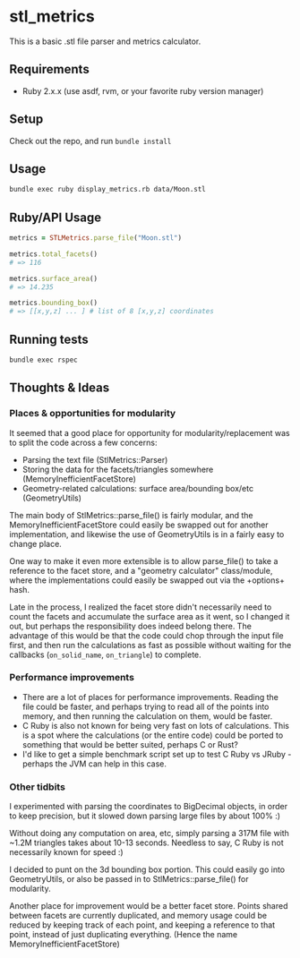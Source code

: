 # stl_metrics

This is a basic .stl file parser and metrics calculator.

## Requirements

* Ruby 2.x.x (use asdf, rvm, or your favorite ruby version manager)

## Setup

Check out the repo, and run `bundle install`

## Usage

```bash
bundle exec ruby display_metrics.rb data/Moon.stl
```

## Ruby/API Usage

```ruby
metrics = STLMetrics.parse_file("Moon.stl")

metrics.total_facets()
# => 116

metrics.surface_area()
# => 14.235

metrics.bounding_box()
# => [[x,y,z] ... ] # list of 8 [x,y,z] coordinates
```

## Running tests

```bash
bundle exec rspec
```

## Thoughts & Ideas

### Places & opportunities for modularity

It seemed that a good place for opportunity for modularity/replacement was to split the code across a few concerns:

* Parsing the text file (StlMetrics::Parser)
* Storing the data for the facets/triangles somewhere (MemoryInefficientFacetStore)
* Geometry-related calculations: surface area/bounding box/etc (GeometryUtils)

The main body of StlMetrics::parse_file() is fairly modular, and the MemoryInefficientFacetStore could easily be swapped out for another implementation, and likewise the use of GeometryUtils is in a fairly easy to change place. 

One way to make it even more extensible is to allow parse_file() to take a reference to the facet store, and a "geometry calculator" class/module, where the implementations could easily be swapped out via the +options+ hash.

Late in the process, I realized the facet store didn't necessarily need to count the facets and accumulate the surface area as it went, so I changed it out, but perhaps the responsibility does indeed belong there. The advantage of this would be that the code could chop through the input file first, and then run the calculations as fast as possible without waiting for the callbacks (`on_solid_name`, `on_triangle`) to complete.


### Performance improvements

* There are a lot of places for performance improvements. Reading the file could be faster, and perhaps trying to read all of the points into memory, and then running the calculation on them, would be faster.
* C Ruby is also not known for being very fast on lots of calculations. This is a spot where the calculations (or the entire code) could be ported to something that would be better suited, perhaps C or Rust?
* I'd like to get a simple benchmark script set up to test C Ruby vs JRuby - perhaps the JVM can help in this case.


### Other tidbits
I experimented with parsing the coordinates to BigDecimal objects, in order to keep precision, but it
slowed down parsing large files by about 100% :)

Without doing any computation on area, etc, simply parsing a 317M file with ~1.2M triangles takes about 10-13 seconds. Needless to say, C Ruby is not necessarily known for speed :)

I decided to punt on the 3d bounding box portion. This could easily go into GeometryUtils, or also be passed in to StlMetrics::parse_file() for modularity.

Another place for improvement would be a better facet store. Points shared between facets are currently duplicated, and memory usage could be reduced by keeping track of each point, and keeping a reference to that point, instead of just duplicating everything. (Hence the name MemoryInefficientFacetStore)

